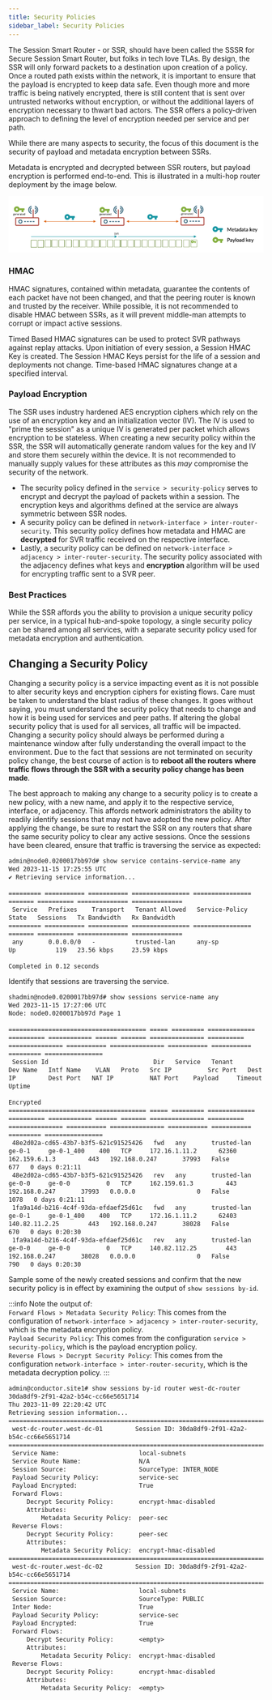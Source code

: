 ```yaml
---
title: Security Policies
sidebar_label: Security Policies
---
```


The Session Smart Router - or SSR, should have been called the SSSR for Secure Session Smart Router, but folks in tech love TLAs. By design, the SSR will only forward packets to a destination upon creation of a policy. Once a routed path exists within the network, it is important to ensure that the payload is encrypted to keep data safe. Even though more and more traffic is being natively encrypted, there is still content that is sent over untrusted networks without encryption, or without the additional layers of encryption necessary to thwart bad actors. The SSR offers a policy-driven approach to defining the level of encryption needed per service and per path.

While there are many aspects to security, the focus of this document is the security of payload and metadata encryption between SSRs.

Metadata is encrypted and decrypted between SSR routers, but payload encryption is performed end-to-end. This is illustrated in a multi-hop router deployment by the image below.

![End-to-end encryption and decryption](/img/sec_metadata_payload_encryption.png)

### HMAC
HMAC signatures, contained within metadata, guarantee the contents of each packet have not been changed, and that the peering router is known and trusted by the receiver. While possible, it is not recommended to disable HMAC between SSRs, as it will prevent middle-man attempts to corrupt or impact active sessions.

Timed Based HMAC signatures can be used to protect SVR pathways against replay attacks. Upon initiation of every session, a Session HMAC Key is created. The Session HMAC Keys persist for the life of a session and deployments not change. Time-based HMAC signatures change at a specified interval.


### Payload Encryption
The SSR uses industry hardened AES encryption ciphers which rely on the use of an encryption key and an initialization vector (IV). The IV is used to "prime the session" as a unique IV is generated per packet which allows encryption to be stateless.
When creating a new security policy within the SSR, the SSR will automatically generate random values for the key and IV and store them securely within the device. It is not recommended to manually supply values for these attributes as this _may_ compromise the security of the network.

* The security policy defined in the `service > security-policy` serves to encrypt and decrypt the payload of packets within a session. The encryption keys and algorithms defined at the service are always symmetric between SSR nodes.
* A security policy can be defined in `network-interface > inter-router-security`. This security policy defines how metadata and HMAC are **decrypted** for SVR traffic received on the respective interface.
* Lastly, a security policy can be defined on `network-interface > adjacency > inter-router-security`. The security policy associated with the adjacency defines what keys and **encryption** algorithm will be used for encrypting traffic sent to a SVR peer.

### Best Practices
While the SSR affords you the ability to provision a unique security policy per service, in a typical hub-and-spoke topology, a single security policy can be shared among all services, with a separate security policy used for metadata encryption and authentication.

## Changing a Security Policy
Changing a security policy is a service impacting event as it is not possible to alter security keys and encryption ciphers for existing flows. Care must be taken to understand the blast radius of these changes. It goes without saying, you must understand the security policy that needs to change and how it is being used for services and peer paths. If altering the global security policy that is used for all services, all traffic will be impacted. Changing a security policy should always be performed during a maintenance window after fully understanding the overall impact to the environment. Due to the fact that sessions are not terminated on security policy change, the best course of action is to **reboot all the routers where traffic flows through the SSR with a security policy change has been made**.

The best approach to making any change to a security policy is to create a new policy, with a new name, and apply it to the respective service, interface, or adjacency. This affords network administrators the ability to readily identify sessions that may not have adopted the new policy.
After applying the change, be sure to restart the SSR on any routers that share the same security policy to clear any active sessions. Once the sessions have been cleared, ensure that traffic is traversing the service as expected:

```
admin@node0.0200017bb97d# show service contains-service-name any
Wed 2023-11-15 17:25:55 UTC
✔ Retrieving service information...

========= =========== =========== ================ ================ ======= ========== ============== ==============
 Service   Prefixes    Transport   Tenant Allowed   Service-Policy   State   Sessions   Tx Bandwidth   Rx Bandwidth
========= =========== =========== ================ ================ ======= ========== ============== ==============
 any       0.0.0.0/0   -           trusted-lan      any-sp           Up           119   23.56 kbps     23.59 kbps

Completed in 0.12 seconds
```

Identify that sessions are traversing the service. 

```
shadmin@node0.0200017bb97d# show sessions service-name any
Wed 2023-11-15 17:27:06 UTC
Node: node0.0200017bb97d Page 1

====================================== ===== ========= ============= ========== ============ ====== ======= =============== ========== =============== =========== =============== =========== =========== ========= ================
 Session Id                             Dir   Service   Tenant        Dev Name   Intf Name    VLAN   Proto   Src IP          Src Port   Dest IP         Dest Port   NAT IP          NAT Port    Payload     Timeout   Uptime
                                                                                                                                                                                                Encrypted
====================================== ===== ========= ============= ========== ============ ====== ======= =============== ========== =============== =========== =============== =========== =========== ========= ================
 48e2d02a-cd65-43b7-b3f5-621c91525426   fwd   any       trusted-lan   ge-0-1     ge-0-1_400    400   TCP     172.16.1.11.2      62360   162.159.6.1.3         443   192.168.0.247       37993   False           677   0 days 0:21:11
 48e2d02a-cd65-43b7-b3f5-621c91525426   rev   any       trusted-lan   ge-0-0     ge-0-0          0   TCP     162.159.61.3         443   192.168.0.247       37993   0.0.0.0                 0   False          1078   0 days 0:21:11
 1fa9a14d-b216-4c4f-93da-efdaef25d61c   fwd   any       trusted-lan   ge-0-1     ge-0-1_400    400   TCP     172.16.1.11.2      62403   140.82.11.2.25        443   192.168.0.247       38028   False           670   0 days 0:20:30
 1fa9a14d-b216-4c4f-93da-efdaef25d61c   rev   any       trusted-lan   ge-0-0     ge-0-0          0   TCP     140.82.112.25        443   192.168.0.247       38028   0.0.0.0                 0   False           790   0 days 0:20:30
```

Sample some of the newly created sessions and confirm that the new security policy is in effect by examining the output of `show sessions by-id`.

:::info
Note the output of:<br/>
`Forward Flows > Metadata Security Policy`: This comes from the configuration of `network-interface > adjacency > inter-router-security`, which is the metadata encryption policy.<br/>
`Payload Security Policy`: This comes from the configuration `service > security-policy`, which is the payload encryption policy.<br/>
`Reverse Flows > Decrypt Security Policy`: This comes from the configuration `network-interface > inter-router-security`, which is the metadata decryption policy.
:::


```
admin@conductor.site1# show sessions by-id router west-dc-router 30da8df9-2f91-42a2-b54c-cc66e5651714
Thu 2023-11-09 22:20:42 UTC
Retrieving session information...
===============================================================================================================================================================================================================================
 west-dc-router.west-dc-01         Session ID: 30da8df9-2f91-42a2-b54c-cc66e5651714
===============================================================================================================================================================================================================================
 Service Name:                      local-subnets
 Service Route Name:                N/A
 Session Source:                    SourceType: INTER_NODE
 Payload Security Policy:           service-sec
 Payload Encrypted:                 True
 Forward Flows:
     Decrypt Security Policy:       encrypt-hmac-disabled
     Attributes:
         Metadata Security Policy:  peer-sec
 Reverse Flows:
     Decrypt Security Policy:       peer-sec
     Attributes:
         Metadata Security Policy:  encrypt-hmac-disabled
========================================================================================================================================================
 west-dc-router.west-dc-02         Session ID: 30da8df9-2f91-42a2-b54c-cc66e5651714
===================================================================================================================================================================================================
 Service Name:                      local-subnets
 Session Source:                    SourceType: PUBLIC
 Inter Node:                        True
 Payload Security Policy:           service-sec
 Payload Encrypted:                 True
 Forward Flows:
     Decrypt Security Policy:       <empty>
     Attributes:
         Metadata Security Policy:  encrypt-hmac-disabled
 Reverse Flows:
     Decrypt Security Policy:       encrypt-hmac-disabled
     Attributes:
         Metadata Security Policy:  <empty>
```
